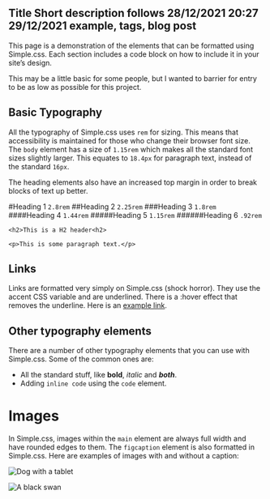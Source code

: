 Title
Short description follows
28/12/2021 20:27
29/12/2021
example, tags, blog post
-----
This page is a demonstration of the elements that can be formatted using Simple.css. Each section includes a code block on how to include it in your site’s design.

This may be a little basic for some people, but I wanted to barrier for entry to be as low as possible for this project.

## Basic Typography

All the typography of Simple.css uses `rem` for sizing. This means that accessibility is maintained for those who change their browser font size. The `body` element has a size of `1.15rem` which makes all the standard font sizes slightly larger. This equates to `18.4px` for paragraph text, instead of the standard `16px`.

The heading elements also have an increased top margin in order to break blocks of text up better.

#Heading 1 `2.8rem`
##Heading 2 `2.25rem`
###Heading 3 `1.8rem`
####Heading 4 `1.44rem`
#####Heading 5 `1.15rem`
######Heading 6 `.92rem`

```
<h2>This is a H2 header<h2>

<p>This is some paragraph text.</p>
```

## Links

Links are formatted very simply on Simple.css (shock horror). They use the accent CSS variable and are underlined. There is a :hover effect that removes the underline. Here is an [example link](https://example.com "Alt text").

## Other typography elements

There are a number of other typography elements that you can use with Simple.css. Some of the common ones are:

 - All the standard stuff, like **bold**, *italic* and ***both***.
 - Adding `inline code` using the `code` element.

# Images

In Simple.css, images within the `main` element are always full width and have rounded edges to them. The `figcaption` element is also formatted in Simple.css. Here are examples of images with and without a caption:

![Dog with a tablet](https://simplecss.org/assets/images/dog-ipad.jpg)

![A black swan](https://simplecss.org/assets/images/goose.jpg)
